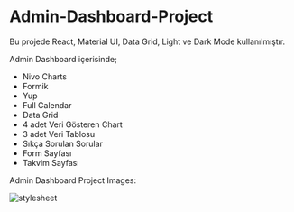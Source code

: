 # Admin-Dashboard-Project

Bu projede React, Material UI, Data Grid, Light ve Dark Mode kullanılmıştır.

Admin Dashboard içerisinde;

 - Nivo Charts
 - Formik
 - Yup
 - Full Calendar
 - Data Grid
 - 4 adet Veri Gösteren Chart
 - 3 adet Veri Tablosu
 - Sıkça Sorulan Sorular
 - Form Sayfası
 - Takvim Sayfası


Admin Dashboard Project Images:

<img src="../Admin-Dashboard-Project/admin-dashboard/public/assets/project-media/light.png" alt="stylesheet">


